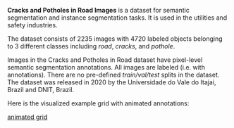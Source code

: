 **Cracks and Potholes in Road Images** is a dataset for semantic segmentation and instance segmentation tasks. It is used in the utilities and safety industries. 

The dataset consists of 2235 images with 4720 labeled objects belonging to 3 different classes including *road*, *cracks*, and *pothole*.

Images in the Cracks and Potholes in Road dataset have pixel-level semantic segmentation annotations. All images are labeled (i.e. with annotations). There are no pre-defined <i>train/val/test</i> splits in the dataset. The dataset was released in 2020 by the Universidade do Vale do Itajai, Brazil and DNIT, Brazil.

Here is the visualized example grid with animated annotations:

[animated grid](https://github.com/dataset-ninja/cracks-and-potholes-in-road/raw/main/visualizations/horizontal_grid.webm)
